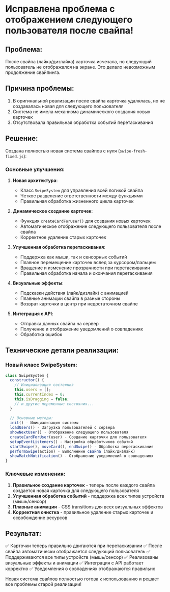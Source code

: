 # Исправлена проблема с отображением следующего пользователя после свайпа!

## Проблема:
После свайпа (лайка/дизлайка) карточка исчезала, но следующий пользователь не отображался на экране. Это делало невозможным продолжение свайпинга.

## Причина проблемы:
1. В оригинальной реализации после свайпа карточка удалялась, но не создавалась новая для следующего пользователя
2. Система не имела механизма динамического создания новых карточек
3. Отсутствовала правильная обработка событий перетаскивания

## Решение:
Создана полностью новая система свайпов с нуля (`swipe-fresh-fixed.js`):

### Основные улучшения:

1. **Новая архитектура**:
   - Класс `SwipeSystem` для управления всей логикой свайпа
   - Четкое разделение ответственности между функциями
   - Правильная обработка жизненного цикла карточек

2. **Динамическое создание карточек**:
   - Функция `createCardForUser()` для создания новых карточек
   - Автоматическое отображение следующего пользователя после свайпа
   - Корректное удаление старых карточек

3. **Улучшенная обработка перетаскивания**:
   - Поддержка как мыши, так и сенсорных событий
   - Плавное перемещение карточек вслед за курсором/пальцем
   - Вращение и изменение прозрачности при перетаскивании
   - Правильная обработка начала и окончания перетаскивания

4. **Визуальные эффекты**:
   - Подсказки действия (лайк/дизлайк) с анимацией
   - Плавные анимации свайпа в разные стороны
   - Возврат карточки в центр при недостаточном свайпе

5. **Интеграция с API**:
   - Отправка данных свайпа на сервер
   - Получение и отображение уведомлений о совпадениях
   - Обработка ошибок

## Технические детали реализации:

### Новый класс SwipeSystem:
```javascript
class SwipeSystem {
  constructor() {
    // Инициализация состояния
    this.users = [];
    this.currentIndex = 0;
    this.isDragging = false;
    // и другие переменные состояния...
  }
  
  // Основные методы:
  init() - Инициализация системы
  loadUsers() - Загрузка пользователей с сервера
  showNextUser() - Отображение следующего пользователя
  createCardForUser(user) - Создание карточки для пользователя
  setupEventListeners() - Настройка обработчиков событий
  startSwipe(), moveCard(), endSwipe() - Обработка перетаскивания
  performSwipe(action) - Выполнение свайпа (лайк/дизлайк)
  showMatchNotification() - Отображение уведомлений о совпадениях
}
```

### Ключевые изменения:
1. **Правильное создание карточек** - теперь после каждого свайпа создается новая карточка для следующего пользователя
2. **Улучшенная обработка событий** - поддержка всех типов устройств (мышь/сенсор)
3. **Плавные анимации** - CSS transitions для всех визуальных эффектов
4. **Корректная очистка** - правильное удаление старых карточек и освобождение ресурсов

## Результат:
✅ Карточки теперь правильно двигаются при перетаскивании
✅ После свайпа автоматически отображается следующий пользователь
✅ Поддерживаются все типы устройств (мышь/сенсор)
✅ Реализованы визуальные эффекты и анимации
✅ Интеграция с API работает корректно
✅ Уведомления о совпадениях отображаются правильно

Новая система свайпов полностью готова к использованию и решает все проблемы старой реализации!
